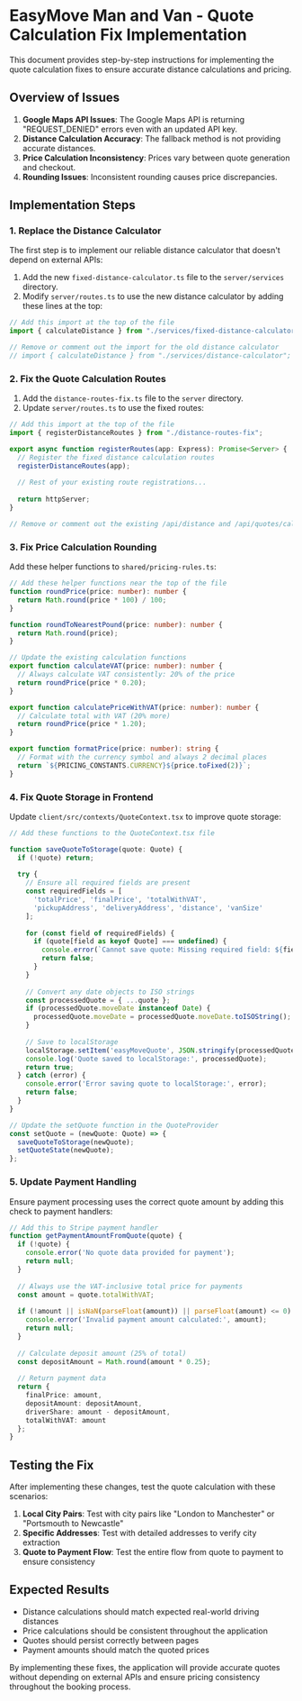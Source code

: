 # EasyMove Man and Van - Quote Calculation Fix Implementation

This document provides step-by-step instructions for implementing the quote calculation fixes to ensure accurate distance calculations and pricing.

## Overview of Issues

1. **Google Maps API Issues**: The Google Maps API is returning "REQUEST_DENIED" errors even with an updated API key.
2. **Distance Calculation Accuracy**: The fallback method is not providing accurate distances.
3. **Price Calculation Inconsistency**: Prices vary between quote generation and checkout.
4. **Rounding Issues**: Inconsistent rounding causes price discrepancies.

## Implementation Steps

### 1. Replace the Distance Calculator

The first step is to implement our reliable distance calculator that doesn't depend on external APIs:

1. Add the new `fixed-distance-calculator.ts` file to the `server/services` directory.
2. Modify `server/routes.ts` to use the new distance calculator by adding these lines at the top:

```typescript
// Add this import at the top of the file
import { calculateDistance } from "./services/fixed-distance-calculator";

// Remove or comment out the import for the old distance calculator
// import { calculateDistance } from "./services/distance-calculator";
```

### 2. Fix the Quote Calculation Routes

1. Add the `distance-routes-fix.ts` file to the `server` directory.
2. Update `server/routes.ts` to use the fixed routes:

```typescript
// Add this import at the top of the file
import { registerDistanceRoutes } from "./distance-routes-fix";

export async function registerRoutes(app: Express): Promise<Server> {
  // Register the fixed distance calculation routes
  registerDistanceRoutes(app);
  
  // Rest of your existing route registrations...
  
  return httpServer;
}

// Remove or comment out the existing /api/distance and /api/quotes/calculate routes
```

### 3. Fix Price Calculation Rounding

Add these helper functions to `shared/pricing-rules.ts`:

```typescript
// Add these helper functions near the top of the file
function roundPrice(price: number): number {
  return Math.round(price * 100) / 100;
}

function roundToNearestPound(price: number): number {
  return Math.round(price);
}

// Update the existing calculation functions
export function calculateVAT(price: number): number {
  // Always calculate VAT consistently: 20% of the price
  return roundPrice(price * 0.20);
}

export function calculatePriceWithVAT(price: number): number {
  // Calculate total with VAT (20% more)
  return roundPrice(price * 1.20);
}

export function formatPrice(price: number): string {
  // Format with the currency symbol and always 2 decimal places
  return `${PRICING_CONSTANTS.CURRENCY}${price.toFixed(2)}`;
}
```

### 4. Fix Quote Storage in Frontend

Update `client/src/contexts/QuoteContext.tsx` to improve quote storage:

```typescript
// Add these functions to the QuoteContext.tsx file

function saveQuoteToStorage(quote: Quote) {
  if (!quote) return;
  
  try {
    // Ensure all required fields are present
    const requiredFields = [
      'totalPrice', 'finalPrice', 'totalWithVAT', 
      'pickupAddress', 'deliveryAddress', 'distance', 'vanSize'
    ];
    
    for (const field of requiredFields) {
      if (quote[field as keyof Quote] === undefined) {
        console.error(`Cannot save quote: Missing required field: ${field}`);
        return false;
      }
    }
    
    // Convert any date objects to ISO strings
    const processedQuote = { ...quote };
    if (processedQuote.moveDate instanceof Date) {
      processedQuote.moveDate = processedQuote.moveDate.toISOString();
    }
    
    // Save to localStorage
    localStorage.setItem('easyMoveQuote', JSON.stringify(processedQuote));
    console.log('Quote saved to localStorage:', processedQuote);
    return true;
  } catch (error) {
    console.error('Error saving quote to localStorage:', error);
    return false;
  }
}

// Update the setQuote function in the QuoteProvider
const setQuote = (newQuote: Quote) => {
  saveQuoteToStorage(newQuote);
  setQuoteState(newQuote);
};
```

### 5. Update Payment Handling

Ensure payment processing uses the correct quote amount by adding this check to payment handlers:

```typescript
// Add this to Stripe payment handler
function getPaymentAmountFromQuote(quote) {
  if (!quote) {
    console.error('No quote data provided for payment');
    return null;
  }
  
  // Always use the VAT-inclusive total price for payments
  const amount = quote.totalWithVAT;
  
  if (!amount || isNaN(parseFloat(amount)) || parseFloat(amount) <= 0) {
    console.error('Invalid payment amount calculated:', amount);
    return null;
  }
  
  // Calculate deposit amount (25% of total)
  const depositAmount = Math.round(amount * 0.25);
  
  // Return payment data
  return {
    finalPrice: amount,
    depositAmount: depositAmount,
    driverShare: amount - depositAmount,
    totalWithVAT: amount
  };
}
```

## Testing the Fix

After implementing these changes, test the quote calculation with these scenarios:

1. **Local City Pairs**: Test with city pairs like "London to Manchester" or "Portsmouth to Newcastle"
2. **Specific Addresses**: Test with detailed addresses to verify city extraction
3. **Quote to Payment Flow**: Test the entire flow from quote to payment to ensure consistency

## Expected Results

- Distance calculations should match expected real-world driving distances
- Price calculations should be consistent throughout the application
- Quotes should persist correctly between pages
- Payment amounts should match the quoted prices

By implementing these fixes, the application will provide accurate quotes without depending on external APIs and ensure pricing consistency throughout the booking process.